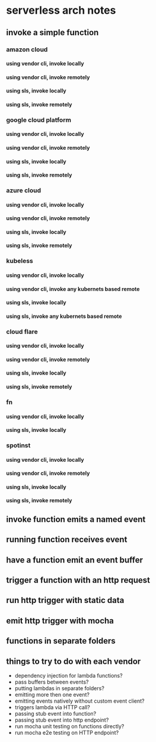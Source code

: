 # serverless arch notes

## invoke a simple function

### amazon cloud
#### using vendor cli, invoke locally
#### using vendor cli, invoke remotely
#### using sls, invoke locally
#### using sls, invoke remotely

### google cloud platform
#### using vendor cli, invoke locally
#### using vendor cli, invoke remotely
#### using sls, invoke locally
#### using sls, invoke remotely

### azure cloud
#### using vendor cli, invoke locally
#### using vendor cli, invoke remotely
#### using sls, invoke locally
#### using sls, invoke remotely

### kubeless
#### using vendor cli, invoke locally
#### using vendor cli, invoke any kubernets based remote
#### using sls, invoke locally
#### using sls, invoke any kubernets based remote

### cloud flare
#### using vendor cli, invoke locally
#### using vendor cli, invoke remotely
#### using sls, invoke locally
#### using sls, invoke remotely

### fn
#### using vendor cli, invoke locally
#### using sls, invoke locally

### spotinst
#### using vendor cli, invoke locally
#### using vendor cli, invoke remotely
#### using sls, invoke locally
#### using sls, invoke remotely


## invoke function emits a named event
## running function receives event
## have a function emit an event buffer
## trigger a function with an http request
## run http trigger with static data
## emit http trigger with mocha
## functions in separate folders

## things to try to do with each vendor
* dependency injection for lambda functions?
* pass buffers between events?
* putting lambdas in separate folders?
* emitting more then one event?
* emitting events natively without custom event client?
* triggers lambda via HTTP call?
* passing stub event into function?
* passing stub event into http endpoint?
* run mocha unit testing on functions directly?
* run mocha e2e testing on HTTP endpoint?